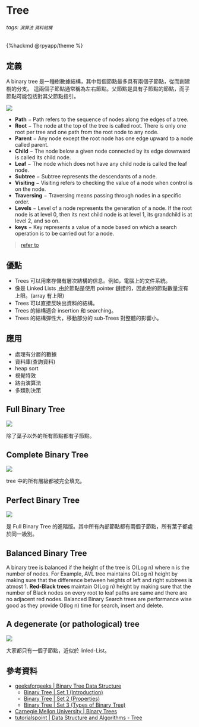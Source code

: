 # Tree
###### tags: `演算法` `資料結構`
{%hackmd @rpyapp/theme %}


## 定義
A binary tree 是一種樹數據結構，其中每個節點最多具有兩個子節點，從而創建樹的分支。
這兩個子節點通常稱為左右節點。父節點是具有子節點的節點，而子節點可能包括對其父節點指引。

![](https://i.imgur.com/SzKdh74.png)


* **Path** − Path refers to the sequence of nodes along the edges of a tree.
* **Root** − The node at the top of the tree is called root. There is only one root per tree and one path from the root node to any node.
* **Parent** − Any node except the root node has one edge upward to a node called parent.
* **Child** − The node below a given node connected by its edge downward is called its child node.
* **Leaf** − The node which does not have any child node is called the leaf node.
* **Subtree** − Subtree represents the descendants of a node.
* **Visiting** − Visiting refers to checking the value of a node when control is on the node.
* **Traversing** − Traversing means passing through nodes in a specific order.
* **Levels** − Level of a node represents the generation of a node. If the root node is at level 0, then its next child node is at level 1, its grandchild is at level 2, and so on.
* **keys** − Key represents a value of a node based on which a search operation is to be carried out for a node.


> [refer to]( https://www.tutorialspoint.com/data_structures_algorithms/tree_data_structure.htm)

## 優點
* Trees 可以用來存儲有層次結構的信息。例如，電腦上的文件系統。
* 像是 Linked Lists ,由於節點是使用 pointer 鏈接的，因此樹的節點數量沒有上限。(array 有上限)
* Trees 可以直接反映出資料的結構。
* Trees 的結構適合 insertion 和 searching。
* Trees 的結構彈性大，移動部分的 sub-Trees 對整體的影響小。

## 應用
* 處理有分層的數據
* 資料庫(查詢資料)
* heap sort
* 視覺特效
* 路由演算法
* 多類別決策

## Full Binary Tree 
![](https://i.imgur.com/sF0uNXX.png)

除了葉子以外的所有節點都有子節點。

## Complete Binary Tree
![](https://i.imgur.com/2LZWBI1.png)

tree 中的所有層級都被完全填充。
 
## Perfect Binary Tree 
![](https://i.imgur.com/AAvUq8n.png)

是 Full Binary Tree 的進階版。其中所有內部節點都有兩個子節點，所有葉子都處於同一級別。


## Balanced Binary Tree
A binary tree is balanced if the height of the tree is O(Log n) where n is the number of nodes. For Example, AVL tree maintains O(Log n) height by making sure that the difference between heights of left and right subtrees is atmost 1. 
**Red-Black trees** maintain O(Log n) height by making sure that the number of Black nodes on every root to leaf paths are same and there are no adjacent red nodes. Balanced Binary Search trees are performance wise good as they provide O(log n) time for search, insert and delete.
## A degenerate (or pathological) tree 
![](https://i.imgur.com/ObzQRRb.png)

大家都只有一個子節點，近似於 linled-List。


## 參考資料
- [geeksforgeeks | Binary Tree Data Structure](https://www.geeksforgeeks.org/binary-tree-data-structure/)
    - [Binary Tree | Set 1 (Introduction)](https://www.geeksforgeeks.org/binary-tree-set-1-introduction/)
    - [Binary Tree | Set 2 (Properties)](https://www.geeksforgeeks.org/binary-tree-set-2-properties/)
    - [Binary Tree | Set 3 (Types of Binary Tree)](https://www.geeksforgeeks.org/binary-tree-set-3-types-of-binary-tree/)
- [Carnegie Mellon University | Binary Trees](https://www.cs.cmu.edu/~adamchik/15-121/lectures/Trees/trees.html)
- [tutorialspoint | Data Structure and Algorithms - Tree](https://www.tutorialspoint.com/data_structures_algorithms/tree_data_structure.htm)

